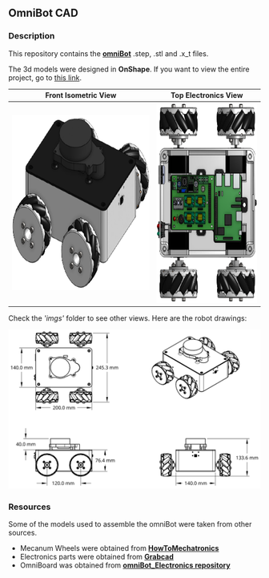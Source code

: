 ## OmniBot CAD

### Description

This repository contains the **[omniBot](https://github.com/felipemohr/omniBot)** .step, .stl and .x_t files.

The 3d models were designed in **OnShape**. If you want to view the entire project, go to [this link](https://cad.onshape.com/documents/e18008fd6dfa5e394bfbe217/w/5d0c567c5c1cdf1283da7a70/e/cfb7d70bc535503aea561975?renderMode=0&uiState=61ce40eeab1be4741a4f0ede).

Front Isometric View       |  Top Electronics View
:-------------------------:|:-------------------------:
<img src="imgs/front_isometric_view.png" alt="Front Isometric View" height="350"/>  |  <img src="imgs/top_view_electronics.png" alt="Top Electronics View"  height="400"/> 

Check the *'imgs'* folder to see other views.
Here are the robot drawings:

<img src="imgs/drawing.png" alt="Drawing" width="870"/>

### Resources
Some of the models used to assemble the omniBot were taken from other sources.

- Mecanum Wheels were obtained from **[HowToMechatronics](https://howtomechatronics.com/projects/arduino-mecanum-wheels-robot/)**
- Electronics parts were obtained from **[Grabcad](https://grabcad.com/library)**
- OmniBoard was obtained from **[omniBot_Electronics repository](https://github.com/felipemohr/omniBot_Electronics)**

